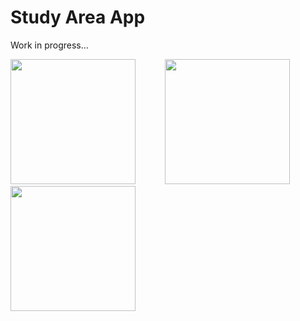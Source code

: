 # Study Area App
Work in progress...

<p float="left">
  <img src="https://user-images.githubusercontent.com/98767301/174804003-83eb7a04-7d5f-4334-87c7-ac78aae0102a.png" width="200" />
  &nbsp;&nbsp;&nbsp;&nbsp;&nbsp;&nbsp;&nbsp;&nbsp;&nbsp;&nbsp;
  <img src="https://user-images.githubusercontent.com/98767301/174804415-f58e0aa1-3716-4fed-bb13-5c089fe8a24a.png" width="200" />
  &nbsp;&nbsp;&nbsp;&nbsp;&nbsp;&nbsp;&nbsp;&nbsp;&nbsp;&nbsp;
  <img src="https://user-images.githubusercontent.com/98767301/174804530-2fef48e2-5a9d-49a4-8065-18bc5138bc57.png" width="200" />
</p>
